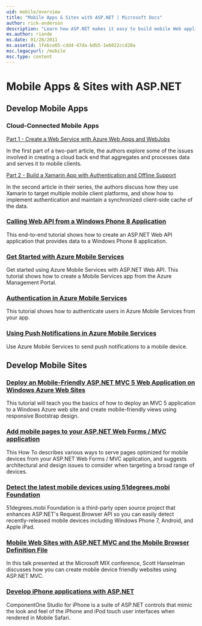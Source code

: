 ```yaml
---
uid: mobile/overview
title: "Mobile Apps & Sites with ASP.NET | Microsoft Docs"
author: rick-anderson
description: "Learn how ASP.NET makes it easy to build mobile Web applications"
ms.author: riande
ms.date: 01/28/2011
ms.assetid: 1febce65-cdd4-47da-bdb5-1e6022ccd20a
msc.legacyurl: /mobile
msc.type: content
---
```

# Mobile Apps & Sites with ASP.NET

## Develop Mobile Apps

### Cloud-Connected Mobile Apps

[Part 1 - Create a Web Service with Azure Web Apps and WebJobs](https://msdn.microsoft.com/magazine/mt185572)

In the first part of a two-part article, the authors explore some of the issues involved in creating a cloud back end that aggregates and processes data and serves it to mobile clients.

[Part 2 - Build a Xamarin App with Authentication and Offline Support](https://msdn.microsoft.com/magazine/mt422581.aspx)

In the second article in their series, the authors discuss how they use Xamarin to target multiple mobile client platforms, and show how to implement authentication and maintain a synchronized client-side cache of the data.

### [Calling Web API from a Windows Phone 8 Application](../web-api/overview/mobile-clients/calling-web-api-from-a-windows-phone-8-application.md)

This end-to-end tutorial shows how to create an ASP.NET Web API application that provides data to a Windows Phone 8 application.

### [Get Started with Azure Mobile Services](https://azure.microsoft.com/documentation/articles/mobile-services-dotnet-backend-windows-store-dotnet-get-started?WT.mc_id=zumo_aspnet)

Get started using Azure Mobile Services with ASP.NET Web API. This tutorial shows how to create a Mobile Services app from the Azure Management Portal.

### [Authentication in Azure Mobile Services](https://azure.microsoft.com/documentation/articles/mobile-services-dotnet-backend-windows-store-dotnet-get-started-users/?WT.mc_id=zumo_aspnet)

This tutorial shows how to authenticate users in Azure Mobile Services from your app.

### [Using Push Notifications in Azure Mobile Services](https://azure.microsoft.com/documentation/articles/mobile-services-dotnet-backend-windows-store-dotnet-get-started-push/?WT.mc_id=zumo_aspnet)

Use Azure Mobile Services to send push notifications to a mobile device.

## Develop Mobile Sites

### [Deploy an Mobile-Friendly ASP.NET MVC 5 Web Application on Windows Azure Web Sites](/azure/app-service-web/web-sites-dotnet-deploy-aspnet-mvc-mobile-app)

This tutorial will teach you the basics of how to deploy an MVC 5 application to a Windows Azure web site and create mobile-friendly views using responsive Bootstrap design.

### [Add mobile pages to your ASP.NET Web Forms / MVC application](../whitepapers/add-mobile-pages-to-your-aspnet-web-forms-mvc-application.md)

This How To describes various ways to serve pages optimized for mobile devices from your ASP.NET Web Forms / MVC application, and suggests architectural and design issues to consider when targeting a broad range of devices.

### [Detect the latest mobile devices using 51degrees.mobi Foundation](https://github.com/51Degrees/dotNET-Device-Detection)

51degrees.mobi Foundation is a third-party open source project that enhances ASP.NET's Request.Browser API so you can easily detect recently-released mobile devices including Windows Phone 7, Android, and Apple iPad.

### [Mobile Web Sites with ASP.NET MVC and the Mobile Browser Definition File](http://www.hanselman.com/blog/MixMobileWebSitesWithASPNETMVCAndTheMobileBrowserDefinitionFile.aspx)

In this talk presented at the Microsoft MIX conference, Scott Hanselman discusses how you can create mobile device friendly websites using ASP.NET MVC.

### [Develop iPhone applications with ASP.NET](https://www.componentsource.com/product/componentone-studio-for-iphone)

ComponentOne Studio for iPhone is a suite of ASP.NET controls that mimic the look and feel of the iPhone and iPod touch user interfaces when rendered in Mobile Safari.
